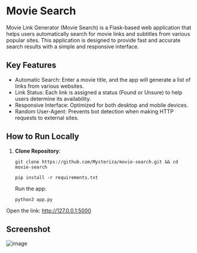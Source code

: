 # Movie Search
Movie Link Generator (Movie Search) is a Flask-based web application that helps users automatically search for movie links and subtitles from various popular sites. This application is designed to provide fast and accurate search results with a simple and responsive interface.

## Key Features
- Automatic Search: Enter a movie title, and the app will generate a list of links from various websites.
- Link Status: Each link is assigned a status (Found or Unsure) to help users determine its availability.
- Responsive Interface: Optimized for both desktop and mobile devices.
- Random User-Agent: Prevents bot detection when making HTTP requests to external sites.
## How to Run Locally

1. **Clone Repository**:
   ```
   git clone https://github.com/Mysteriza/movie-search.git && cd movie-search
   ```
   ```
   pip install -r requirements.txt
   ```
   Run the app:
   ```
   python3 app.py
   ```
Open the link: http://127.0.0.1:5000

## Screenshot
![image](https://github.com/user-attachments/assets/7b3d2301-1c0f-4b1c-b026-3f95582f44ac)
